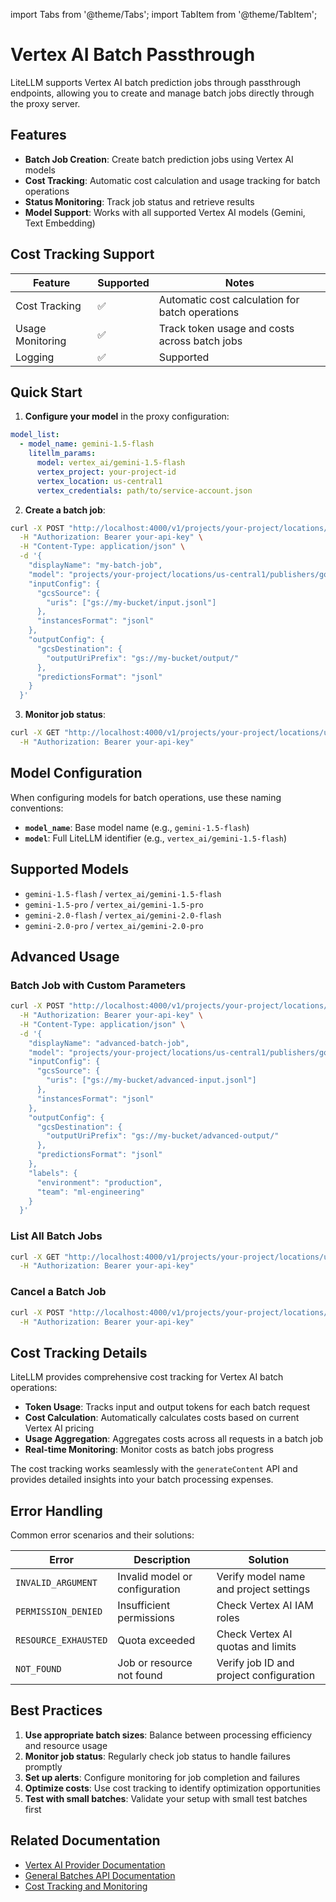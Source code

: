 import Tabs from '@theme/Tabs';
import TabItem from '@theme/TabItem';

# Vertex AI Batch Passthrough

LiteLLM supports Vertex AI batch prediction jobs through passthrough endpoints, allowing you to create and manage batch jobs directly through the proxy server.

## Features

- **Batch Job Creation**: Create batch prediction jobs using Vertex AI models
- **Cost Tracking**: Automatic cost calculation and usage tracking for batch operations
- **Status Monitoring**: Track job status and retrieve results
- **Model Support**: Works with all supported Vertex AI models (Gemini, Text Embedding)

## Cost Tracking Support

| Feature | Supported | Notes |
|---------|-----------|-------|
| Cost Tracking | ✅ | Automatic cost calculation for batch operations |
| Usage Monitoring | ✅ | Track token usage and costs across batch jobs |
| Logging | ✅ | Supported |

## Quick Start

1. **Configure your model** in the proxy configuration:

```yaml
model_list:
  - model_name: gemini-1.5-flash
    litellm_params:
      model: vertex_ai/gemini-1.5-flash
      vertex_project: your-project-id
      vertex_location: us-central1
      vertex_credentials: path/to/service-account.json
```

2. **Create a batch job**:

```bash
curl -X POST "http://localhost:4000/v1/projects/your-project/locations/us-central1/batchPredictionJobs" \
  -H "Authorization: Bearer your-api-key" \
  -H "Content-Type: application/json" \
  -d '{
    "displayName": "my-batch-job",
    "model": "projects/your-project/locations/us-central1/publishers/google/models/gemini-1.5-flash",
    "inputConfig": {
      "gcsSource": {
        "uris": ["gs://my-bucket/input.jsonl"]
      },
      "instancesFormat": "jsonl"
    },
    "outputConfig": {
      "gcsDestination": {
        "outputUriPrefix": "gs://my-bucket/output/"
      },
      "predictionsFormat": "jsonl"
    }
  }'
```

3. **Monitor job status**:

```bash
curl -X GET "http://localhost:4000/v1/projects/your-project/locations/us-central1/batchPredictionJobs/job-id" \
  -H "Authorization: Bearer your-api-key"
```

## Model Configuration

When configuring models for batch operations, use these naming conventions:

- **`model_name`**: Base model name (e.g., `gemini-1.5-flash`)
- **`model`**: Full LiteLLM identifier (e.g., `vertex_ai/gemini-1.5-flash`)

## Supported Models

- `gemini-1.5-flash` / `vertex_ai/gemini-1.5-flash`
- `gemini-1.5-pro` / `vertex_ai/gemini-1.5-pro`
- `gemini-2.0-flash` / `vertex_ai/gemini-2.0-flash`
- `gemini-2.0-pro` / `vertex_ai/gemini-2.0-pro`

## Advanced Usage

### Batch Job with Custom Parameters

```bash
curl -X POST "http://localhost:4000/v1/projects/your-project/locations/us-central1/batchPredictionJobs" \
  -H "Authorization: Bearer your-api-key" \
  -H "Content-Type: application/json" \
  -d '{
    "displayName": "advanced-batch-job",
    "model": "projects/your-project/locations/us-central1/publishers/google/models/gemini-1.5-pro",
    "inputConfig": {
      "gcsSource": {
        "uris": ["gs://my-bucket/advanced-input.jsonl"]
      },
      "instancesFormat": "jsonl"
    },
    "outputConfig": {
      "gcsDestination": {
        "outputUriPrefix": "gs://my-bucket/advanced-output/"
      },
      "predictionsFormat": "jsonl"
    },
    "labels": {
      "environment": "production",
      "team": "ml-engineering"
    }
  }'
```

### List All Batch Jobs

```bash
curl -X GET "http://localhost:4000/v1/projects/your-project/locations/us-central1/batchPredictionJobs" \
  -H "Authorization: Bearer your-api-key"
```

### Cancel a Batch Job

```bash
curl -X POST "http://localhost:4000/v1/projects/your-project/locations/us-central1/batchPredictionJobs/job-id:cancel" \
  -H "Authorization: Bearer your-api-key"
```

## Cost Tracking Details

LiteLLM provides comprehensive cost tracking for Vertex AI batch operations:

- **Token Usage**: Tracks input and output tokens for each batch request
- **Cost Calculation**: Automatically calculates costs based on current Vertex AI pricing
- **Usage Aggregation**: Aggregates costs across all requests in a batch job
- **Real-time Monitoring**: Monitor costs as batch jobs progress

The cost tracking works seamlessly with the `generateContent` API and provides detailed insights into your batch processing expenses.

## Error Handling

Common error scenarios and their solutions:

| Error | Description | Solution |
|-------|-------------|----------|
| `INVALID_ARGUMENT` | Invalid model or configuration | Verify model name and project settings |
| `PERMISSION_DENIED` | Insufficient permissions | Check Vertex AI IAM roles |
| `RESOURCE_EXHAUSTED` | Quota exceeded | Check Vertex AI quotas and limits |
| `NOT_FOUND` | Job or resource not found | Verify job ID and project configuration |

## Best Practices

1. **Use appropriate batch sizes**: Balance between processing efficiency and resource usage
2. **Monitor job status**: Regularly check job status to handle failures promptly
3. **Set up alerts**: Configure monitoring for job completion and failures
4. **Optimize costs**: Use cost tracking to identify optimization opportunities
5. **Test with small batches**: Validate your setup with small test batches first

## Related Documentation

- [Vertex AI Provider Documentation](./vertex.md)
- [General Batches API Documentation](../batches.md)
- [Cost Tracking and Monitoring](../observability/telemetry.md)
